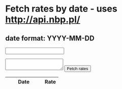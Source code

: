 # Fetch rates by date - uses http://api.nbp.pl/
## date format: YYYY-MM-DD

<input id="currency" type="text"></input>
<textarea id="dates" width="150" height="350" onpaste="fetchRates()">
</textarea>
<input type="button" onclick="fetchRates()" value="Fetch rates">

<table>
  <thead>
    <tr>
      <th width="100">Date</th>
      <th>Rate</th>
    </tr>
  </thead>
  <tbody id="rates">
  </tbody>
</table>

<script>
function makeUrl(currency, date)
{
  return `https://api.nbp.pl/api/exchangerates/rates/a/$(currency)/${date}?format=json`;
}

function getRate(url) {  
  console.log(url)
  
  var xhttp = new XMLHttpRequest();
  xhttp.open("GET", url, false);
  xhttp.send()
  
  return JSON.parse(xhttp.responseText).rates[0]
}

function getHtmlResult(result)
{
  return ` <tr>
		<td>${result.effectiveDate}</td>
		<td>${result.mid}</td>
	</tr>`;
}

function getHtmlError(date)
{
  return ` <tr>
		<td>${date}</td>
		<td>no result</td>
  	</tr>`;
}

function fetchRates()
{
  var dates = document.getElementById("dates").value.trim().split('\n');
  var currency = document.getElementById("currency").value.trim();
  document.getElementById("rates").innerHTML = ''
  
  if (!dates.length || !dates[0])
  {
  	return
  }

  for (var i in dates)
  {
    var date = dates[i]
    var result
    var url
    try
    {
      url = makeUrl(currency, date)
      result = getRate(url)

      document.getElementById("rates").innerHTML += getHtmlResult(result)
    }
    catch(e)
    {
      document.getElementById("rates").innerHTML += getHtmlError(date)
    }
  }
}
</script>
